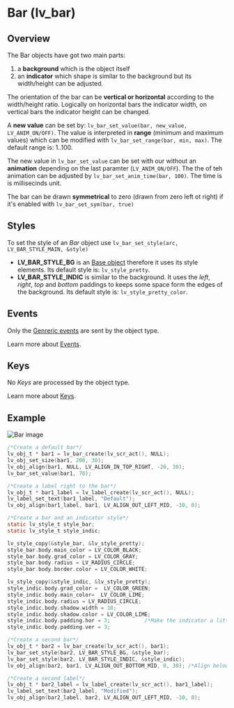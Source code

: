 # Bar (lv_bar)

## Overview

The Bar objects have got two main parts: 
1. a **background** which is the object itself 
2. an **indicator** which shape is similar to the background but its width/height can be adjusted. 

The orientation of the bar can be **vertical or horizontal** according to the width/height ratio. Logically on horizontal bars the indicator width, on vertical bars the indicator height can be changed. 

A **new value** can be set by: `lv_bar_set_value(bar, new_value, LV_ANIM_ON/OFF)`. 
The value is interpreted in **range** (minimum and maximum values) which can be modified with `lv_bar_set_range(bar, min, max)`. 
The default range is: 1..100.

The new value in `lv_bar_set_value` can be set with our without an **animation** depending on the last paramter (`LV_ANIM_ON/OFF`). 
The the of teh animation can be adjusted by `lv_bar_set_anim_time(bar, 100)`. The time is is  millisecinds unit. 


The bar can be drawn **symmetrical** to zero (drawn from zero left ot right) if it's enabled with `lv_bar_set_sym(bar, true)`

## Styles

To set the style of an *Bar* object use `lv_bar_set_style(arc, LV_BAR_STYLE_MAIN, &style)`

- **LV_BAR_STYLE_BG** is an [Base object](/object-types/obj) therefore it uses its style elements. Its default style is: `lv_style_pretty`. 
- **LV_BAR_STYLE_INDIC** is similar to the background. It uses the *left*, *right*, *top* and *bottom* paddings to keeps some space form the edges of the background. Its default style is: `lv_style_pretty_color`.

## Events
Only the [Genreric events](/overview/events.html#generic-events) are sent by the object type.

Learn more about [Events](/overview/events).

## Keys
No *Keys* are processed by the object type.

Learn more about [Keys](/overview/indev).

## Example

![Bar image](http://docs.littlevgl.com/img/bar-lv_bar.png)

```c
/*Create a default bar*/
lv_obj_t * bar1 = lv_bar_create(lv_scr_act(), NULL);
lv_obj_set_size(bar1, 200, 30);
lv_obj_align(bar1, NULL, LV_ALIGN_IN_TOP_RIGHT, -20, 30);
lv_bar_set_value(bar1, 70);

/*Create a label right to the bar*/
lv_obj_t * bar1_label = lv_label_create(lv_scr_act(), NULL);
lv_label_set_text(bar1_label, "Default");
lv_obj_align(bar1_label, bar1, LV_ALIGN_OUT_LEFT_MID, -10, 0);

/*Create a bar and an indicator style*/
static lv_style_t style_bar;
static lv_style_t style_indic;

lv_style_copy(&style_bar, &lv_style_pretty);
style_bar.body.main_color = LV_COLOR_BLACK;
style_bar.body.grad_color = LV_COLOR_GRAY;
style_bar.body.radius = LV_RADIUS_CIRCLE;
style_bar.body.border.color = LV_COLOR_WHITE;

lv_style_copy(&style_indic, &lv_style_pretty);
style_indic.body.grad_color =  LV_COLOR_GREEN;
style_indic.body.main_color=  LV_COLOR_LIME;
style_indic.body.radius = LV_RADIUS_CIRCLE;
style_indic.body.shadow.width = 10;
style_indic.body.shadow.color = LV_COLOR_LIME;
style_indic.body.padding.hor = 3;           /*Make the indicator a little bit smaller*/
style_indic.body.padding.ver = 3;

/*Create a second bar*/
lv_obj_t * bar2 = lv_bar_create(lv_scr_act(), bar1);
lv_bar_set_style(bar2, LV_BAR_STYLE_BG, &style_bar);
lv_bar_set_style(bar2, LV_BAR_STYLE_INDIC, &style_indic);
lv_obj_align(bar2, bar1, LV_ALIGN_OUT_BOTTOM_MID, 0, 30); /*Align below 'bar1'*/

/*Create a second label*/
lv_obj_t * bar2_label = lv_label_create(lv_scr_act(), bar1_label);
lv_label_set_text(bar2_label, "Modified");
lv_obj_align(bar2_label, bar2, LV_ALIGN_OUT_LEFT_MID, -10, 0);
```
